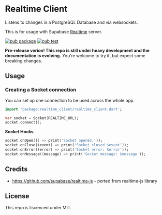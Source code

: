 # Realtime Client

Listens to changes in a PostgreSQL Database and via websockets.

This is for usage with Supabase [Realtime](https://github.com/supabase/realtime) server.

[![pub package](https://img.shields.io/pub/v/realtime_client.svg)](https://pub.dev/packages/realtime_client)
[![pub test](https://github.com/supabase/realtime-dart/workflows/Test/badge.svg)](https://github.com/supabase/realtime-dart/actions?query=workflow%3ATest)

**Pre-release verion! This repo is still under heavy development and the documentation is evolving.**
You're welcome to try it, but expect some breaking changes.

## Usage

### Creating a Socket connection

You can set up one connection to be used across the whole app.

```dart
import 'package:realtime_client/realtime_client.dart';

var socket = Socket(REALTIME_URL);
socket.connect();
```

**Socket Hooks**

```dart
socket.onOpen(() => print('Socket opened.'));
socket.onClose((event) => print('Socket closed $event'));
socket.onError((error) => print('Socket error: $error'));
socket.onMessage((message) => print('Socket message: $message'));
```

## Credits

- https://github.com/supabase/realtime-js - ported from realtime-js library

## License

This repo is liscenced under MIT.
